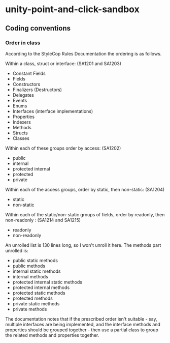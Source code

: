# unity-point-and-click-sandbox

## Coding conventions

### Order in class

According to the StyleCop Rules Documentation the ordering is as follows.

Within a class, struct or interface: (SA1201 and SA1203)

* Constant Fields
* Fields
* Constructors
* Finalizers (Destructors)
* Delegates
* Events
* Enums
* Interfaces (interface implementations)
* Properties
* Indexers
* Methods
* Structs
* Classes

Within each of these groups order by access: (SA1202)

* public
* internal
* protected internal
* protected
* private

Within each of the access groups, order by static, then non-static: (SA1204)

* static
* non-static
 
Within each of the static/non-static groups of fields, order by readonly, then non-readonly : (SA1214 and SA1215)

* readonly
* non-readonly

An unrolled list is 130 lines long, so I won't unroll it here. The methods part unrolled is:

* public static methods
* public methods
* internal static methods
* internal methods
* protected internal static methods
* protected internal methods
* protected static methods
* protected methods
* private static methods
* private methods

The documentation notes that if the prescribed order isn't suitable - say, multiple interfaces are being implemented, and the interface methods and properties should be grouped together - then use a partial class to group the related methods and properties together.